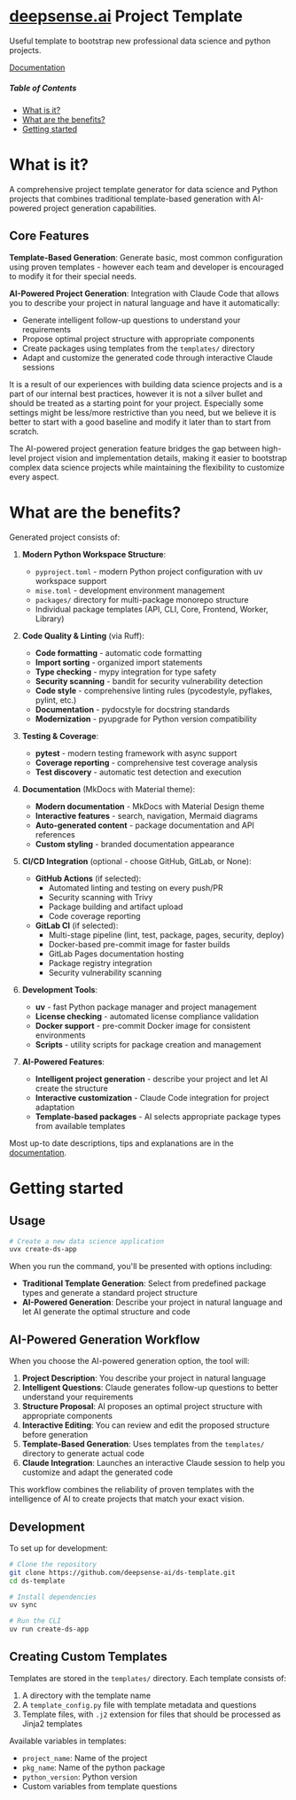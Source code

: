# [deepsense.ai](https://deepsense.ai) Project Template 

Useful template to bootstrap new professional data science and python projects.

[Documentation](https://deepsense-ai.github.io/ds-template/)

##### Table of Contents  
* [What is it?](#what-is-it)  
* [What are the benefits?](#what-are-the-benefits)
* [Getting started](#getting-started)  

# What is it?

A comprehensive project template generator for data science and Python projects that combines traditional template-based generation with AI-powered project generation capabilities.

## Core Features

**Template-Based Generation**: Generate basic, most common configuration using proven templates - however each team and developer is encouraged to modify it for their special needs.

**AI-Powered Project Generation**: Integration with Claude Code that allows you to describe your project in natural language and have it automatically:
- Generate intelligent follow-up questions to understand your requirements
- Propose optimal project structure with appropriate components
- Create packages using templates from the `templates/` directory
- Adapt and customize the generated code through interactive Claude sessions

It is a result of our experiences with building data science projects and is a part of our internal best practices, however it is not a silver bullet and should be treated as a starting point for your project.
Especially some settings might be less/more restrictive than you need, but we believe it is better to start with a good baseline and modify it later than to start from scratch.

The AI-powered project generation feature bridges the gap between high-level project vision and implementation details, making it easier to bootstrap complex data science projects while maintaining the flexibility to customize every aspect.

# What are the benefits?

Generated project consists of:

1. **Modern Python Workspace Structure**:
    * `pyproject.toml` - modern Python project configuration with uv workspace support
    * `mise.toml` - development environment management
    * `packages/` directory for multi-package monorepo structure
    * Individual package templates (API, CLI, Core, Frontend, Worker, Library)

2. **Code Quality & Linting** (via Ruff):
    * **Code formatting** - automatic code formatting
    * **Import sorting** - organized import statements
    * **Type checking** - mypy integration for type safety
    * **Security scanning** - bandit for security vulnerability detection
    * **Code style** - comprehensive linting rules (pycodestyle, pyflakes, pylint, etc.)
    * **Documentation** - pydocstyle for docstring standards
    * **Modernization** - pyupgrade for Python version compatibility

3. **Testing & Coverage**:
    * **pytest** - modern testing framework with async support
    * **Coverage reporting** - comprehensive test coverage analysis
    * **Test discovery** - automatic test detection and execution

4. **Documentation** (MkDocs with Material theme):
    * **Modern documentation** - MkDocs with Material Design theme
    * **Interactive features** - search, navigation, Mermaid diagrams
    * **Auto-generated content** - package documentation and API references
    * **Custom styling** - branded documentation appearance

5. **CI/CD Integration** (optional - choose GitHub, GitLab, or None):
    * **GitHub Actions** (if selected):
        - Automated linting and testing on every push/PR
        - Security scanning with Trivy
        - Package building and artifact upload
        - Code coverage reporting
    * **GitLab CI** (if selected):
        - Multi-stage pipeline (lint, test, package, pages, security, deploy)
        - Docker-based pre-commit image for faster builds
        - GitLab Pages documentation hosting
        - Package registry integration
        - Security vulnerability scanning

6. **Development Tools**:
    * **uv** - fast Python package manager and project management
    * **License checking** - automated license compliance validation
    * **Docker support** - pre-commit Docker image for consistent environments
    * **Scripts** - utility scripts for package creation and management

7. **AI-Powered Features**:
    * **Intelligent project generation** - describe your project and let AI create the structure
    * **Interactive customization** - Claude Code integration for project adaptation
    * **Template-based packages** - AI selects appropriate package types from available templates

Most up-to date descriptions, tips and explanations are in the [documentation](https://deepsense-ai.github.io/ds-template/).

# Getting started

## Usage

```bash
# Create a new data science application
uvx create-ds-app
```

When you run the command, you'll be presented with options including:
- **Traditional Template Generation**: Select from predefined package types and generate a standard project structure
- **AI-Powered Generation**: Describe your project in natural language and let AI generate the optimal structure and code

## AI-Powered Generation Workflow

When you choose the AI-powered generation option, the tool will:

1. **Project Description**: You describe your project in natural language
2. **Intelligent Questions**: Claude generates follow-up questions to better understand your requirements
3. **Structure Proposal**: AI proposes an optimal project structure with appropriate components
4. **Interactive Editing**: You can review and edit the proposed structure before generation
5. **Template-Based Generation**: Uses templates from the `templates/` directory to generate actual code
6. **Claude Integration**: Launches an interactive Claude session to help you customize and adapt the generated code

This workflow combines the reliability of proven templates with the intelligence of AI to create projects that match your exact vision.

## Development

To set up for development:

```bash
# Clone the repository
git clone https://github.com/deepsense-ai/ds-template.git
cd ds-template

# Install dependencies
uv sync

# Run the CLI
uv run create-ds-app
```

## Creating Custom Templates

Templates are stored in the `templates/` directory. Each template consists of:

1. A directory with the template name
2. A `template_config.py` file with template metadata and questions
3. Template files, with `.j2` extension for files that should be processed as Jinja2 templates

Available variables in templates:
- `project_name`: Name of the project
- `pkg_name`: Name of the python package
- `python_version`: Python version
- Custom variables from template questions
